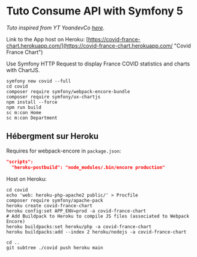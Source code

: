# Tuto Consume API with Symfony 5

*Tuto inspired from YT YoandevCo [here](https://youtu.be/7LxlFzLx-9A)*.

Link to the App host on Heroku: [https://covid-france-chart.herokuapp.com/](https://covid-france-chart.herokuapp.com/ "Covid France Chart")

Use Symfony HTTP Request to display France COVID statistics and charts with ChartJS.

```shell
symfony new covid --full
cd covid
composer require symfony/webpack-encore-bundle
composer require symfony/ux-chartjs
npm install --force
npm run build
sc m:con Home
sc m:con Department
```

## Hébergment sur Heroku

Requires for webpack-encore in `package.json`:

```json
"scripts":
  "heroku-postbuild": "node_modules/.bin/encore production"
```

Host on Heroku:

```shell
cd covid
echo 'web: heroku-php-apache2 public/' > Procfile
composer require symfony/apache-pack
heroku create covid-france-chart
heroku config:set APP_ENV=prod -a covid-france-chart
# Add Buildpack to Heroku to compile JS files (associated to Webpack Encore)
heroku buildpacks:set heroku/php -a covid-france-chart
heroku buildpacks:add --index 2 heroku/nodejs -a covid-france-chart

cd ..
git subtree ./covid push heroku main
```